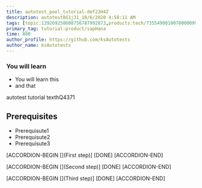 ```yaml
---
title: autotest_pool_tutorial-def22H4Z
description: autotest8G1j31_10/6/2020 4:58:11 AM
tags: [topic:139269250608756787992873,products:tech/73554900100700000996,tutorial:experience/advanced]
primary_tag: tutorial:product/sapHana
time: 880
author_profile: https://github.com/ksAutotests
author_name: ksAutotests
---
```

### You will learn
- You will learn this
- and that

autotest tutorial texthQ4371

## Prerequisites
- Prerequisute1
- Prerequisute2
- Prerequisute3

[ACCORDION-BEGIN [](First step)]
[DONE]
[ACCORDION-END]

[ACCORDION-BEGIN [](Second step)]
[DONE]
[ACCORDION-END]

[ACCORDION-BEGIN [](Third step)]
[DONE]
[ACCORDION-END]

